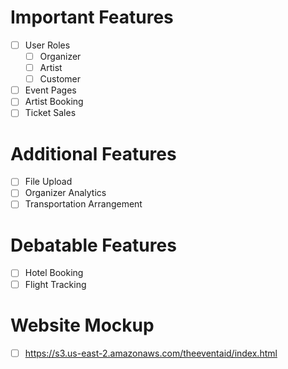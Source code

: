 # Important Features
- [ ] User Roles
    - [ ] Organizer
    - [ ] Artist
    - [ ] Customer
- [ ] Event Pages
- [ ] Artist Booking
- [ ] Ticket Sales

# Additional Features
- [ ] File Upload
- [ ] Organizer Analytics
- [ ] Transportation Arrangement

# Debatable Features
- [ ] Hotel Booking
- [ ] Flight Tracking

# Website Mockup
- [ ] https://s3.us-east-2.amazonaws.com/theeventaid/index.html